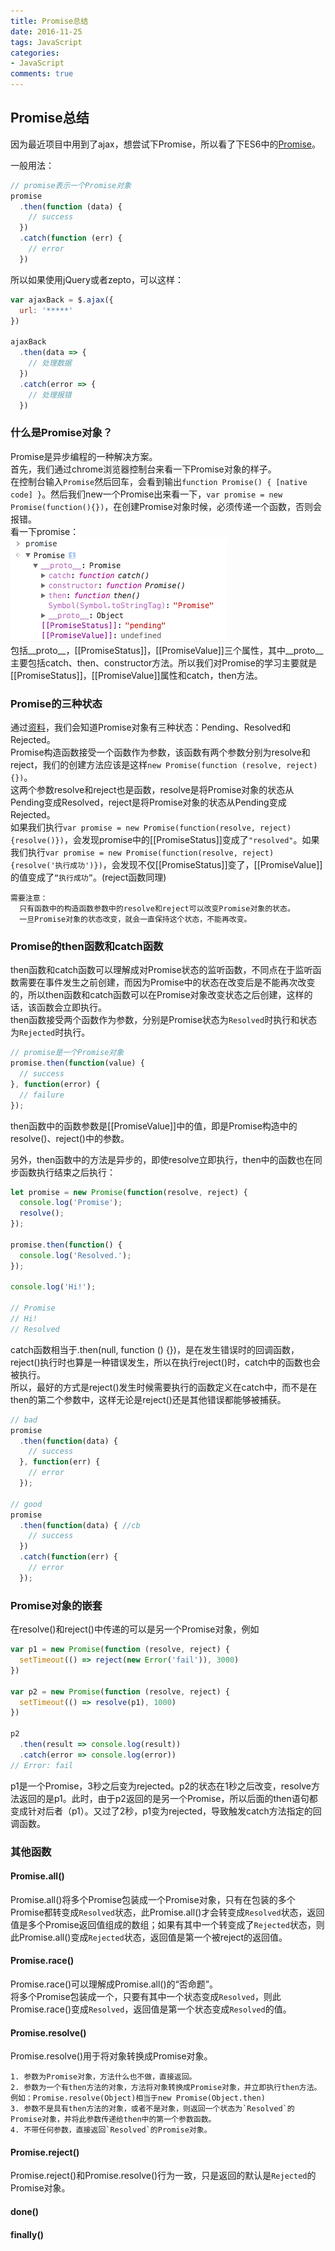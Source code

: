 ```yaml
---
title: Promise总结
date: 2016-11-25
tags: JavaScript
categories: 
- JavaScript
comments: true
---
```


## Promise总结

因为最近项目中用到了ajax，想尝试下Promise，所以看了下ES6中的[Promise](http://es6.ruanyifeng.com/#docs/promise)。

一般用法：
```javascript
// promise表示一个Promise对象
promise
  .then(function (data) {
    // success
  })
  .catch(function (err) {
    // error
  })
```
所以如果使用jQuery或者zepto，可以这样：
```javascript
var ajaxBack = $.ajax({
  url: '*****'
})

ajaxBack
  .then(data => {
    // 处理数据
  })
  .catch(error => {
    // 处理报错
  })
```

### 什么是Promise对象？

Promise是异步编程的一种解决方案。  
首先，我们通过chrome浏览器控制台来看一下Promise对象的样子。  
在控制台输入`Promise`然后回车，会看到输出`function Promise() { [native code] }`。然后我们new一个Promise出来看一下，`var promise = new Promise(function(){})`，在创建Promise对象时候，必须传递一个函数，否则会报错。  
看一下promise：  
![Promise对象](./images/Promise_Object.png)  
包括\_\_proto\_\_，[[PromiseStatus]]，[[PromiseValue]]三个属性，其中\_\_proto\_\_主要包括catch、then、constructor方法。所以我们对Promise的学习主要就是[[PromiseStatus]]，[[PromiseValue]]属性和catch，then方法。

### Promise的三种状态
通过[资料](http://es6.ruanyifeng.com/#docs/promise)，我们会知道Promise对象有三种状态：Pending、Resolved和Rejected。  
Promise构造函数接受一个函数作为参数，该函数有两个参数分别为resolve和reject，我们的创建方法应该是这样`new Promise(function (resolve, reject) {})`。  
这两个参数resolve和reject也是函数，resolve是将Promise对象的状态从Pending变成Resolved，reject是将Promise对象的状态从Pending变成Rejected。  
如果我们执行`var promise = new Promise(function(resolve, reject){resolve()})`，会发现promise中的[[PromiseStatus]]变成了`"resolved"`。如果我们执行`var promise = new Promise(function(resolve, reject){resolve('执行成功')})`，会发现不仅[[PromiseStatus]]变了，[[PromiseValue]]的值变成了`“执行成功”`。(reject函数同理)

    需要注意：
      只有函数中的构造函数参数中的resolve和reject可以改变Promise对象的状态。
      一旦Promise对象的状态改变，就会一直保持这个状态，不能再改变。

### Promise的then函数和catch函数

then函数和catch函数可以理解成对Promise状态的监听函数，不同点在于监听函数需要在事件发生之前创建，而因为Promise中的状态在改变后是不能再次改变的，所以then函数和catch函数可以在Promise对象改变状态之后创建，这样的话，该函数会立即执行。  
then函数接受两个函数作为参数，分别是Promise状态为`Resolved`时执行和状态为`Rejected`时执行。
```javascript
// promise是一个Promise对象
promise.then(function(value) {
  // success
}, function(error) {
  // failure
});
```
then函数中的函数参数是[[PromiseValue]]中的值，即是Promise构造中的resolve()、reject()中的参数。

另外，then函数中的方法是异步的，即使resolve立即执行，then中的函数也在同步函数执行结束之后执行：
```javascript
let promise = new Promise(function(resolve, reject) {
  console.log('Promise');
  resolve();
});

promise.then(function() {
  console.log('Resolved.');
});

console.log('Hi!');

// Promise
// Hi!
// Resolved
```

catch函数相当于.then(null, function () {})，是在发生错误时的回调函数，reject()执行时也算是一种错误发生，所以在执行reject()时，catch中的函数也会被执行。  
所以，最好的方式是reject()发生时候需要执行的函数定义在catch中，而不是在then的第二个参数中，这样无论是reject()还是其他错误都能够被捕获。
```javascript
// bad
promise
  .then(function(data) {
    // success
  }, function(err) {
    // error
  });

// good
promise
  .then(function(data) { //cb
    // success
  })
  .catch(function(err) {
    // error
  });
```

### Promise对象的嵌套
在resolve()和reject()中传递的可以是另一个Promise对象，例如
```javascript
var p1 = new Promise(function (resolve, reject) {
  setTimeout(() => reject(new Error('fail')), 3000)
})

var p2 = new Promise(function (resolve, reject) {
  setTimeout(() => resolve(p1), 1000)
})

p2
  .then(result => console.log(result))
  .catch(error => console.log(error))
// Error: fail
```
p1是一个Promise，3秒之后变为rejected。p2的状态在1秒之后改变，resolve方法返回的是p1。此时，由于p2返回的是另一个Promise，所以后面的then语句都变成针对后者（p1）。又过了2秒，p1变为rejected，导致触发catch方法指定的回调函数。

### 其他函数

#### Promise.all()
Promise.all()将多个Promise包装成一个Promise对象，只有在包装的多个Promise都转变成`Resolved`状态，此Promise.all()才会转变成`Resolved`状态，返回值是多个Promise返回值组成的数组；如果有其中一个转变成了`Rejected`状态，则此Promise.all()变成`Rejected`状态，返回值是第一个被reject的返回值。

#### Promise.race()
Promise.race()可以理解成Promise.all()的“否命题”。  
将多个Promise包装成一个，只要有其中一个状态变成`Resolved`，则此Promise.race()变成`Resolved`，返回值是第一个状态变成`Resolved`的值。

#### Promise.resolve()
Promise.resolve()用于将对象转换成Promise对象。

    1. 参数为Promise对象，方法什么也不做，直接返回。
    2. 参数为一个有then方法的对象，方法将对象转换成Promise对象，并立即执行then方法。例如：Promise.resolve(Object)相当于new Promise(Object.then)
    3. 参数不是具有then方法的对象，或者不是对象，则返回一个状态为`Resolved`的Promise对象，并将此参数传递给then中的第一个参数函数。
    4. 不带任何参数，直接返回`Resolved`的Promise对象。

#### Promise.reject()
Promise.reject()和Promise.resolve()行为一致，只是返回的默认是`Rejected`的Promise对象。

#### done()

#### finally()
